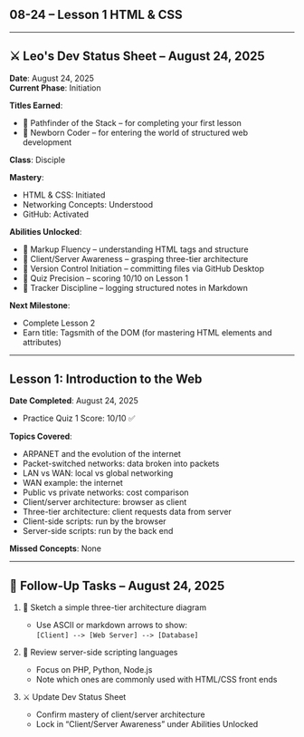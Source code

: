 ## 08-24 – Lesson 1 HTML & CSS

---

## ⚔️ Leo's Dev Status Sheet – August 24, 2025

**Date**: August 24, 2025  
**Current Phase**: Initiation  

**Titles Earned**:  
- 🏁 Pathfinder of the Stack – for completing your first lesson  
- 🌱 Newborn Coder – for entering the world of structured web development  

**Class**: Disciple

**Mastery**:  
- HTML & CSS: Initiated  
- Networking Concepts: Understood  
- GitHub: Activated  

**Abilities Unlocked**:  
- 🧠 Markup Fluency – understanding HTML tags and structure  
- 🧠 Client/Server Awareness – grasping three-tier architecture  
- 🧠 Version Control Initiation – committing files via GitHub Desktop  
- 🧠 Quiz Precision – scoring 10/10 on Lesson 1  
- 🧠 Tracker Discipline – logging structured notes in Markdown  

**Next Milestone**:  
- Complete Lesson 2  
- Earn title: Tagsmith of the DOM (for mastering HTML elements and attributes)

---

## Lesson 1: Introduction to the Web

**Date Completed**: August 24, 2025  
- Practice Quiz 1 Score: 10/10 ✅  

**Topics Covered**:  
- ARPANET and the evolution of the internet  
- Packet-switched networks: data broken into packets  
- LAN vs WAN: local vs global networking  
- WAN example: the internet  
- Public vs private networks: cost comparison  
- Client/server architecture: browser as client  
- Three-tier architecture: client requests data from server  
- Client-side scripts: run by the browser  
- Server-side scripts: run by the back end  

**Missed Concepts**: None  

---

## 🧠 Follow-Up Tasks – August 24, 2025

1. 🧱 Sketch a simple three-tier architecture diagram  
   - Use ASCII or markdown arrows to show:  
     `[Client] --> [Web Server] --> [Database]`

2. 📘 Review server-side scripting languages  
   - Focus on PHP, Python, Node.js  
   - Note which ones are commonly used with HTML/CSS front ends

3. ⚔️ Update Dev Status Sheet  
   - Confirm mastery of client/server architecture  
   - Lock in “Client/Server Awareness” under Abilities Unlocked